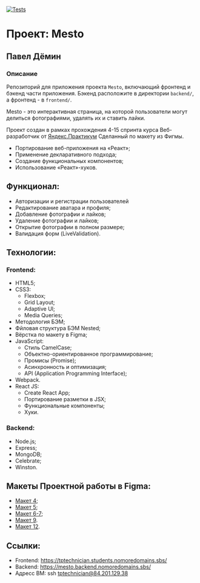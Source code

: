 [![Tests](https://github.com/Tptechnician/react-mesto-api-full/actions/workflows/tests.yml/badge.svg)](https://github.com/Tptechnician/react-mesto-api-full/actions/workflows/tests.yml)
# Проект: Mesto

## Павел Дёмин

### Описание

Репозиторий для приложения проекта `Mesto`, включающий фронтенд и бэкенд части приложения. Бэкенд расположите в директории `backend/`, а фронтенд - в `frontend/`.

Mesto - это интерактивная страница, на которой пользователи могут делиться фотографиями, удалять их и ставить лайки.

Проект создан в рамках прохождения 4-15 спринта курса Веб-разработчик от [Яндекс.Практикум](https://practicum.yandex.ru/web/)
Сделанный по макету из Фигмы.

- Портирование веб-приложения на «Реакт»;
- Применение декларативного подхода;
- Создание функциональных компонентов;
- Использование «Реакт»-хуков.

## Функционал:

- Aвторизации и регистрации пользователей
- Редактирование аватара и профиля;
- Добавление фотографии и лайков;
- Удаление фотографии и лайков;
- Открытие фотографии в полном размере;
- Валидация форм (LiveValidation).

## Технологии:

### Frontend:
- HTML5;
- CSS3:
  - Flexbox;
  - Grid Layout;
  - Adaptive UI;
  - Media Queries;
- Методология БЭМ;
- Фйловая структура БЭМ Nested;
- Вёрстка по макету в Figma;
- JavaScript:
  - Стиль CamelCase;
  - Объектно-ориентированное программирование;
  - Промисы (Promise);
  - Асинхронность и оптимизация;
  - API (Application Programming Interface);
- Webpack.
- React JS:
  - Create React App;
  - Портирование разметки в JSX;
  - Функциональные компоненты;
  - Хуки.

### Backend:
- Node.js;
- Express;
- MongoDB;
- Сelebrate;
- Winston.

## Макеты Проектной работы в Figma:

- [Макет 4](https://www.figma.com/file/2cn9N9jSkmxD84oJik7xL7/JavaScript.-Sprint-4);
- [Макет 5](https://www.figma.com/file/bjyvbKKJN2naO0ucURl2Z0/JavaScript.-Sprint-5);
- [Макет 6-7](https://www.figma.com/file/kRVLKwYG3d1HGLvh7JFWRT/JavaScript.-Sprint-6);
- [Макет 9](https://www.figma.com/file/PSdQFRHoxXJFs2FH8IXViF/JavaScript-9-sprint).
- [Макет 12](https://www.figma.com/file/5H3gsn5lIGPwzBPby9jAOo/JavaScript.-Sprint-12).

## Ссылки:
- Frontend: https://tptechnician.students.nomoredomains.sbs/
- Backend: https://mesto.backend.nomoredomains.sbs/
- Адресс ВМ: ssh tptechnician@84.201.129.38